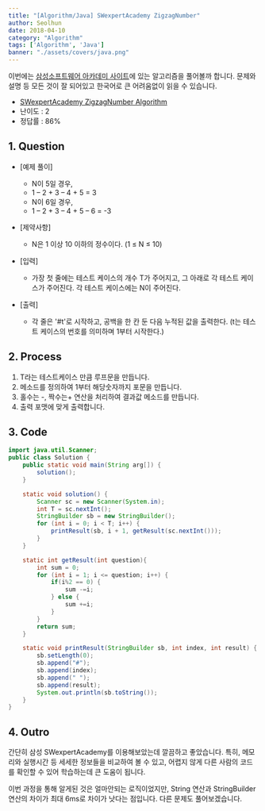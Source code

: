 ```yaml
---
title: "[Algorithm/Java] SWexpertAcademy ZigzagNumber"
author: Seolhun
date: 2018-04-10
category: "Algorithm"
tags: ['Algorithm', 'Java']
banner: "./assets/covers/java.png"
---
```

이번에는 [삼성소프트웨어 아카데미 사이트](https://www.swexpertacademy.com/main/main.do)에 있는 알고리즘을 풀어볼까 합니다. 문제와 설명 등 모든 것이 잘 되어있고 한국어로 큰 어려움없이 읽을 수 있습니다.

- [SWexpertAcademy ZigzagNumber Algorithm](https://www.swexpertacademy.com/main/code/problem/problemDetail.do?contestProbId=AV5PxmBqAe8DFAUq&categoryId=AV5PxmBqAe8DFAUq&categoryType=CODE)
- 난이도 : 2
- 정답률 : 86%


## 1. Question
- [예제 풀이]
  - N이 5일 경우,
  - 1 – 2 + 3 – 4 + 5 = 3
  - N이 6일 경우,
  - 1 – 2 + 3 – 4 + 5 – 6 = -3

- [제약사항]
  - N은 1 이상 10 이하의 정수이다. (1 ≤ N ≤ 10)

- [입력]
  - 가장 첫 줄에는 테스트 케이스의 개수 T가 주어지고, 그 아래로 각 테스트 케이스가 주어진다. 각 테스트 케이스에는 N이 주어진다.


- [출력]
  - 각 줄은 '#t'로 시작하고, 공백을 한 칸 둔 다음 누적된 값을 출력한다. (t는 테스트 케이스의 번호를 의미하며 1부터 시작한다.)

## 2. Process
1. T라는 테스트케이스 만큼 루프문을 만듭니다.
2. 메소드를 정의하여 1부터 해당숫자까지 포문을 만듭니다.
3. 홀수는 -, 짝수는+ 연산을 처리하여 결과값 메소드를 만듭니다.
4. 출력 포맷에 맞게 출력합니다.

## 3. Code
```java
import java.util.Scanner;
public class Solution {
    public static void main(String arg[]) {
        solution();
    }

    static void solution() {
        Scanner sc = new Scanner(System.in);
        int T = sc.nextInt();
        StringBuilder sb = new StringBuilder();
        for (int i = 0; i < T; i++) {
            printResult(sb, i + 1, getResult(sc.nextInt()));
        }
    }

    static int getResult(int question){
        int sum = 0;
        for (int i = 1; i <= question; i++) {
            if(i%2 == 0) {
                sum -=i;
            } else {
                sum +=i;
            }
        }
        return sum;
    }

    static void printResult(StringBuilder sb, int index, int result) {
        sb.setLength(0);
        sb.append("#");
        sb.append(index);
        sb.append(" ");
        sb.append(result);
        System.out.println(sb.toString());
    }
}
```

## 4. Outro
간단히 삼성 SWexpertAcademy를 이용해보았는데 깔끔하고 좋았습니다. 특히, 메모리와 실행시간 등 세세한 정보들을 비교하여 볼 수 있고, 어렵지 않게 다른 사람의 코드를 확인할 수 있어 학습하는데 큰 도움이 됩니다.

이번 과정을 통해 알게된 것은 얼마안되는 로직이었지만, String 연산과 StringBuilder 연산의 차이가 최대 6ms로 차이가 낫다는 점입니다. 다른 문제도 풀어보겠습니다.
